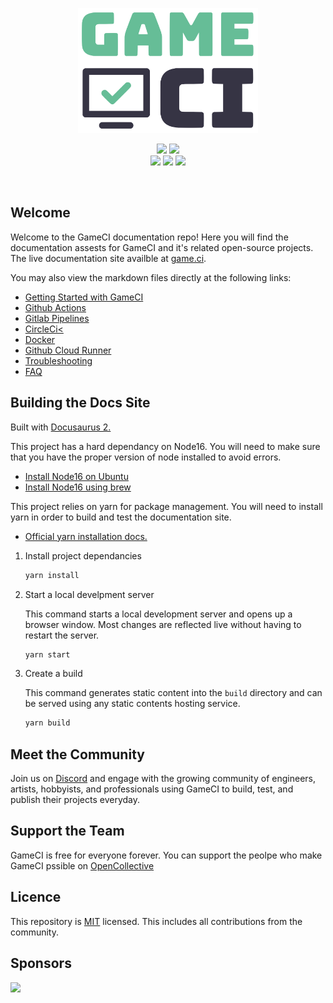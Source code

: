 <p align="center">
  <img height=200px src="static/assets/images/logo-cropped.png">
<p>

<p align="center">
  <a href="https://discord.com/invite/WyPN5r9">
    <img src="https://img.shields.io/badge/Discord-5865F2?style=for-the-badge&logo=discord&logoColor=white"></a>
  <a href="https://opencollective.com/game-ci">
    <img src="https://img.shields.io/badge/OpenCollective-1F87FF?style=for-the-badge&logo=OpenCollective&logoColor=white"></a> <br>
  <img src="https://img.shields.io/github/license/game-ci/documentation.svg">
  <img src="https://img.shields.io/github/stars/game-ci/documentation.svg">
  <img src="https://img.shields.io/github/last-commit/game-ci/documentation.svg">
<p>

<br>
 
## Welcome 

Welcome to the GameCI documentation repo! Here you will find the documentation assests for GameCI and it's related open-source projects. The live documentation site availble at <a  href="https://game.ci">game.ci</a>.
  
You may also view the markdown files directly at the following links:
  - [Getting Started with GameCI](docs/02-getting-started)
  - [Github Actions](docs/03-github)
  - [Gitlab Pipelines](docs/05-gitlab)
  - [CircleCi<](docs/11-circleci)
  - [Docker](docs/08-docker)
  - [Github Cloud Runner](docs/03-github-cloud-runner)
  - [Troubleshooting](docs/09-troubleshooting)
  - [FAQ](docs/10-faq)


## Building the Docs Site 
  
Built with [Docusaurus 2.](https://docusaurus.io/)
  
This project has a hard dependancy on Node16. You will need to make sure that you have the proper version of node installed to avoid errors.
  
   - [Install Node16 on Ubuntu](https://joshtronic.com/2021/05/09/how-to-install-nodejs-16-on-ubuntu-2004-lts/)
   - [Install Node16 using brew](https://apple.stackexchange.com/a/207883)

This project relies on yarn for package management. You will need to install yarn in order to build and test the documentation site.
   
   - [Official yarn installation docs.](https://classic.yarnpkg.com/lang/en/docs/install)

1. Install project dependancies

    ```bash
    yarn install
    ```

2. Start a local develpment server
  
    This command starts a local development server and opens up a browser window. Most changes are reflected live without having to restart the server.

    ```bash
    yarn start
    ```

3. Create a build
  
    This command generates static content into the `build` directory and can be served using any static
contents hosting service.
  
    ```bash
    yarn build
    ```


## Meet the Community

Join us on [Discord](https://game.ci/discord) and engage with the growing community of engineers, artists, hobbyists, and professionals using GameCI to build, test, and publish their projects everyday.
  
  
## Support the Team

GameCI is free for everyone forever. You can support the peolpe who make GameCI pssible on [OpenCollective](https://opencollective.com/game-ci)


## Licence

This repository is [MIT](./LICENSE) licensed. This includes all contributions from the community.


## Sponsors

<img src="https://img.shields.io/badge/Vercel-000000?style=for-the-badge&logo=vercel&logoColor=white" href="https://vercel.com?utm_source=game-ci">
  
